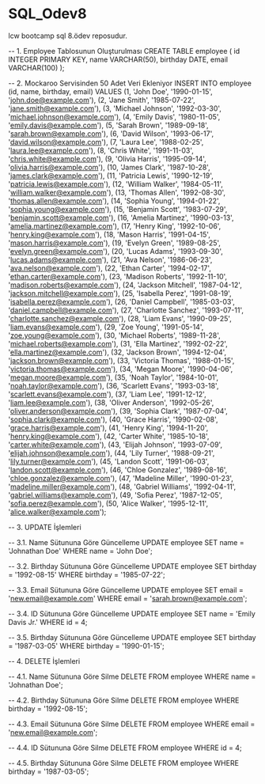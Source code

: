 # SQL_Odev8
lcw bootcamp sql 8.ödev reposudur.

-- 1. Employee Tablosunun Oluşturulması
CREATE TABLE employee (
    id INTEGER PRIMARY KEY,
    name VARCHAR(50),
    birthday DATE,
    email VARCHAR(100)
);

-- 2. Mockaroo Servisinden 50 Adet Veri Ekleniyor
INSERT INTO employee (id, name, birthday, email) VALUES
(1, 'John Doe', '1990-01-15', 'john.doe@example.com'),
(2, 'Jane Smith', '1985-07-22', 'jane.smith@example.com'),
(3, 'Michael Johnson', '1992-03-30', 'michael.johnson@example.com'),
(4, 'Emily Davis', '1980-11-05', 'emily.davis@example.com'),
(5, 'Sarah Brown', '1989-09-18', 'sarah.brown@example.com'),
(6, 'David Wilson', '1993-06-17', 'david.wilson@example.com'),
(7, 'Laura Lee', '1988-02-25', 'laura.lee@example.com'),
(8, 'Chris White', '1991-11-03', 'chris.white@example.com'),
(9, 'Olivia Harris', '1995-09-14', 'olivia.harris@example.com'),
(10, 'James Clark', '1987-10-28', 'james.clark@example.com'),
(11, 'Patricia Lewis', '1990-12-19', 'patricia.lewis@example.com'),
(12, 'William Walker', '1984-05-11', 'william.walker@example.com'),
(13, 'Thomas Allen', '1992-08-30', 'thomas.allen@example.com'),
(14, 'Sophia Young', '1994-01-22', 'sophia.young@example.com'),
(15, 'Benjamin Scott', '1983-07-29', 'benjamin.scott@example.com'),
(16, 'Amelia Martinez', '1990-03-13', 'amelia.martinez@example.com'),
(17, 'Henry King', '1992-10-06', 'henry.king@example.com'),
(18, 'Mason Harris', '1991-04-15', 'mason.harris@example.com'),
(19, 'Evelyn Green', '1989-08-25', 'evelyn.green@example.com'),
(20, 'Lucas Adams', '1993-09-30', 'lucas.adams@example.com'),
(21, 'Ava Nelson', '1986-06-23', 'ava.nelson@example.com'),
(22, 'Ethan Carter', '1994-02-17', 'ethan.carter@example.com'),
(23, 'Madison Roberts', '1992-11-10', 'madison.roberts@example.com'),
(24, 'Jackson Mitchell', '1987-04-12', 'jackson.mitchell@example.com'),
(25, 'Isabella Perez', '1991-08-19', 'isabella.perez@example.com'),
(26, 'Daniel Campbell', '1985-03-03', 'daniel.campbell@example.com'),
(27, 'Charlotte Sanchez', '1993-07-11', 'charlotte.sanchez@example.com'),
(28, 'Liam Evans', '1990-09-25', 'liam.evans@example.com'),
(29, 'Zoe Young', '1991-05-14', 'zoe.young@example.com'),
(30, 'Michael Roberts', '1989-11-28', 'michael.roberts@example.com'),
(31, 'Ella Martinez', '1992-02-22', 'ella.martinez@example.com'),
(32, 'Jackson Brown', '1994-12-04', 'jackson.brown@example.com'),
(33, 'Victoria Thomas', '1988-01-15', 'victoria.thomas@example.com'),
(34, 'Megan Moore', '1990-04-06', 'megan.moore@example.com'),
(35, 'Noah Taylor', '1984-10-01', 'noah.taylor@example.com'),
(36, 'Scarlett Evans', '1993-03-18', 'scarlett.evans@example.com'),
(37, 'Liam Lee', '1991-12-12', 'liam.lee@example.com'),
(38, 'Oliver Anderson', '1992-05-26', 'oliver.anderson@example.com'),
(39, 'Sophia Clark', '1987-07-04', 'sophia.clark@example.com'),
(40, 'Grace Harris', '1990-02-08', 'grace.harris@example.com'),
(41, 'Henry King', '1994-11-20', 'henry.king@example.com'),
(42, 'Carter White', '1985-10-18', 'carter.white@example.com'),
(43, 'Elijah Johnson', '1993-07-09', 'elijah.johnson@example.com'),
(44, 'Lily Turner', '1988-09-21', 'lily.turner@example.com'),
(45, 'Landon Scott', '1991-06-03', 'landon.scott@example.com'),
(46, 'Chloe Gonzalez', '1989-08-16', 'chloe.gonzalez@example.com'),
(47, 'Madeline Miller', '1990-01-23', 'madeline.miller@example.com'),
(48, 'Gabriel Williams', '1992-04-11', 'gabriel.williams@example.com'),
(49, 'Sofia Perez', '1987-12-05', 'sofia.perez@example.com'),
(50, 'Alice Walker', '1995-12-11', 'alice.walker@example.com');

-- 3. UPDATE İşlemleri

-- 3.1. Name Sütununa Göre Güncelleme
UPDATE employee
SET name = 'Johnathan Doe'
WHERE name = 'John Doe';

-- 3.2. Birthday Sütununa Göre Güncelleme
UPDATE employee
SET birthday = '1992-08-15'
WHERE birthday = '1985-07-22';

-- 3.3. Email Sütununa Göre Güncelleme
UPDATE employee
SET email = 'new.email@example.com'
WHERE email = 'sarah.brown@example.com';

-- 3.4. ID Sütununa Göre Güncelleme
UPDATE employee
SET name = 'Emily Davis Jr.'
WHERE id = 4;

-- 3.5. Birthday Sütununa Göre Güncelleme
UPDATE employee
SET birthday = '1987-03-05'
WHERE birthday = '1990-01-15';

-- 4. DELETE İşlemleri

-- 4.1. Name Sütununa Göre Silme
DELETE FROM employee
WHERE name = 'Johnathan Doe';

-- 4.2. Birthday Sütununa Göre Silme
DELETE FROM employee
WHERE birthday = '1992-08-15';

-- 4.3. Email Sütununa Göre Silme
DELETE FROM employee
WHERE email = 'new.email@example.com';

-- 4.4. ID Sütununa Göre Silme
DELETE FROM employee
WHERE id = 4;

-- 4.5. Birthday Sütununa Göre Silme
DELETE FROM employee
WHERE birthday = '1987-03-05';


